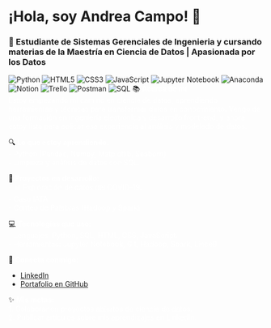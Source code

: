 
# ¡Hola, soy Andrea Campo! 👋  
### 🚀 Estudiante de Sistemas Gerenciales de Ingenieria y cursando materias de la Maestría en Ciencia de Datos | Apasionada por los Datos  

![Python](https://img.shields.io/badge/Python-3776AB?style=for-the-badge&logo=python&logoColor=white)
![HTML5](https://img.shields.io/badge/HTML5-E34F26?style=for-the-badge&logo=html5&logoColor=white)
![CSS3](https://img.shields.io/badge/CSS3-1572B6?style=for-the-badge&logo=css3&logoColor=white)
![JavaScript](https://img.shields.io/badge/JavaScript-F7DF1E?style=for-the-badge&logo=javascript&logoColor=black)
![Jupyter Notebook](https://img.shields.io/badge/Jupyter%20Notebook-F37626?style=for-the-badge&logo=jupyter&logoColor=white)
![Anaconda](https://img.shields.io/badge/Anaconda-44A833?style=for-the-badge&logo=anaconda&logoColor=white)
![Notion](https://img.shields.io/badge/Notion-000000?style=for-the-badge&logo=notion&logoColor=white)
![Trello](https://img.shields.io/badge/Trello-0052CC?style=for-the-badge&logo=trello&logoColor=white)
![Postman](https://img.shields.io/badge/Postman-FF6C37?style=for-the-badge&logo=postman&logoColor=white)
![SQL](https://img.shields.io/badge/SQL-336791?style=for-the-badge&logo=postgresql&logoColor=white)
📚 <font color="white">**Acerca de mí:**</font>  
<font color="white">Estoy empezando mi camino en ciencia de datos, aprendiendo herramientas y técnicas para transformar datos en conocimiento. Vengo de una formación en ingeniería electrónica y desarrollo front-end, y ahora estoy lista para aplicar esa experiencia al análisis y modelado de datos.</font>  

🔍 <font color="white">**Lo que estoy aprendiendo:**</font>  
<font color="white">- Python (Pandas, Numpy, Matplotlib, Seaborn).</font>  
<font color="white">- Limpieza y análisis de datos con SQL.</font>  

🎯 <font color="white">**Proyectos en desarrollo:**</font>  
<font color="white">- 📊 Exploración de datos del COVID-19.</font>  
<font color="white">- Caso IATA</font>  
<font color="white">- Conteo de Palabras (Hadoop y Spark)</font>  

💻 <font color="white">**Tecnologías que uso:**</font>  
<font color="white">- Lenguajes: Python, SQL, HTML, CSS, JavaScript.</font>  
<font color="white">- Herramientas: Jupyter Notebook, Git, Hadoop, Spark, LinceBI</font>

🌟 <font color="white">**Conecta conmigo:**</font>  
- [LinkedIn](www.linkedin.com/in/andreacampog)  
- [Portafolio en GitHub](https://github.com/andreacampog)

✨ <font color="white">**Mis metas:**</font>  
<font color="white">1. Colaborar en proyectos abiertos de ciencia de datos.</font>  
<font color="white">2. Publicar artículos sobre mis aprendizajes en LinkedIn.</font>
